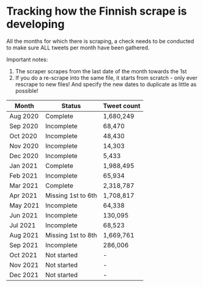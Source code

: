 # Tracking how the Finnish scrape is developing
All the months for which there is scraping, a check needs to be conducted to make sure ALL tweets per month have been gathered.

Important notes:
1. The scraper scrapes from the last date of the month towards the 1st
2. If you do a re-scrape into the same file, it starts from scratch - only ever rescrape to new files! And specify the new dates to duplicate as little as possible!

| Month    | Status         | Tweet count |
|----------|----------------|-------------|
| Aug 2020 | Complete       | 1,680,249   |
| Sep 2020 | Incomplete     | 68,470      |
| Oct 2020 | Incomplete     | 48,430      |
| Nov 2020 | Incomplete     | 14,303      |
| Dec 2020 | Incomplete     | 5,433       |
| Jan 2021 | Complete       | 1,988,495   |
| Feb 2021 | Incomplete     | 65,934      |
| Mar 2021 | Complete       | 2,318,787   |
| Apr 2021 | Missing 1st to 6th | 1,708,817   |
| May 2021 | Incomplete     | 64,338      |
| Jun 2021 | Incomplete     | 130,095     |
| Jul 2021 | Incomplete     | 68,523      |
| Aug 2021 | Missing 1st to 8th    | 1,669,761           |
| Sep 2021 | Incomplete     | 286,006     |
| Oct 2021 | Not started    | -           |
| Nov 2021 | Not started    | -           |
| Dec 2021 | Not started    | -           |
